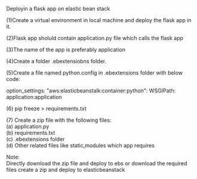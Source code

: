 Deployin a flask app on elastic bean stack

(1)Create a virtual environment in local machine and deploy the flask app in it.

(2)Flask app sholuld contain application.py file which calls the flask app

(3)The name of the app is preferably application

(4)Create a folder .ebextensiobns folder.

(5)Create a file named python.config in .ebextensions folder with below code:

option_settings:
  "aws:elasticbeanstalk:container:python":
    WSGIPath: application:application

(6) pip freeze > requirements.txt

(7) Create a zip file with the following files:  
    (a) application.py  
    (b) requirements.txt  
    (c) .ebextensions folder  
    (d) Other related files like static,modules which app requires 
 
 Note:  
 Directly download the zip file and deploy to ebs or download the required files create a zip and deploy to elasticbeanstack  

